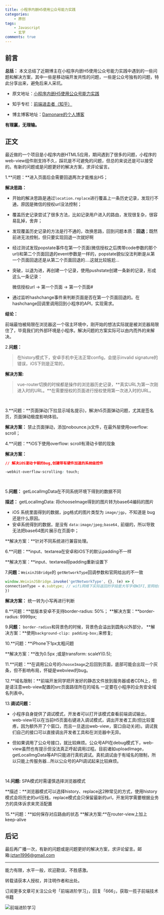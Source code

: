 ```yaml
---
title: 小程序内嵌H5使用公众号能力实践
categories:
    - 原创
tags:
    - Javascript
    - 玄学
comments: true
---
```


## 前言

**总括：** 本文总结了近期博主在小程序内嵌H5使用公众号能力实践中遇到的一些问题和解决方案，其中一些是移动端开发共性的问题，一些是公众号独有的问题，特此分享出来，避免后来人采坑。

- 原文地址：[小程序内嵌H5使用公众号能力实践](http://blog.damonare.cn/2018/01/30/%E5%B0%8F%E7%A8%8B%E5%BA%8F%E5%86%85%E5%B5%8CH5%E4%BD%BF%E7%94%A8%E5%85%AC%E4%BC%97%E5%8F%B7%E8%83%BD%E5%8A%9B%E5%AE%9E%E8%B7%B5%20/#more)

- 知乎专栏：[前端进击者（知乎）](https://zhuanlan.zhihu.com/damonare)

- 博主博客地址：[Damonare的个人博客](https://damonare.cn)

**有理赢，无理输。**

<!-- more -->

## 正文

最近做的一个项目是小程序内嵌HTML5应用，期间遇到了很多的问题，小程序的web-view组件刚支持不久，踩坑是不可避免的问题，但总的来说还是可以接受的。有新的问题或是问题更好的解决方案，求评论留言。


1.**问题：**进入页面后会需要回退两次才能推出H5；

**解决思路：**

- 开始的解决思路是通过`location.replace`进行覆盖上一条历史记录，发现行不通，原因是微信的授权url没法控制；

- 覆盖历史记录尝试了很多方法，比如记录用户进入的路由，发现很复杂，很容易乱掉，舍弃；

- 发现覆盖历史记录的方法是行不通的，改换思路，回到问题本质：**回退**；既然前进无法控制，但只要实现回退一次就好啊

- 经过测试发现popstate事件在第一个页面(微信授权之后携带code参数的那个url)和第二个页面回退的event参数是一样的，popstate貌似没法判断是从第一个页面回退还是从第二个页面回退的….这就比较尴尬...

- 突破，以退为进，再创建一个记录，使用pushstate创建一条新的记录，形成这么一条记录：

   微信授权url -> 第一个页面 -> 第一个页面#

- 通过监听hashchange事件来判断页面是否在第一个页面回退的。在hashchange回调里调用回到小程序的API，实现需求。

**结论：**

前端最怕被局限在浏览器这一个宿主环境中，刚开始的想法实际就是被浏览器局限住了，毕竟我们的外部环境是小程序。解决问题的方案实际可以由内而外的来解决。

2.**问题：**

   > 在history模式下，安卓手机中无法正常config，会提示invalid signature的错误，iOS下则是正常的，

   **解决方案:** 

   > vue-router切换的时候都是操作的浏览器历史记录，**真实URL为第一次刚进入时的URL。**在需要授权的页面进行授权使用第一次进入时的URL。

   ​

3.**问题：**页面弹动(下拉显示域名提示)，解决h5页面弹动问题，尤其是签名页，页面弹动极度影响体验。

   **解决方案：** 禁止页面弹动，添加nobounce.js文件，在最外层使用overflow: scroll；

4.**问题：**iOS下使用overflow: scroll有滑动卡顿的现象

   **解决方案：**

   ```css
   // 解决iOS滚动卡顿的bug,创建带有硬件加速的系统级控件

   -webkit-overflow-scrolling: touch;

   ```

   ​

5.**问题：** getLocalImgData在不同系统环境下得到的数据不同

   **描述：** getLocalImgData: 将chooseImage得到的图片转为base64编码的图片

   - iOS 系统里面得到的数据，jpg格式的图片类型为 `image/jgp`，不知道是 bug 还是什么原因。
   - 安卓系统得到的数据，是没有 `data:image/jpeg;base64,` 前缀的，所以导致无法把base64图片展示在页面中；

   **解决方案：**针对不同系统进行兼容处理。

   

6.**问题：**input、textarea在安卓和iOS下的默认padding不一样

   **解决方案：**input、textarea将padding重新设置下

   

7.**问题：**`WeixinJSBridge`的 `getNetworkType`回调参数和官网给出的不一致

   ```javascript
window.WeixinJSBridge.invoke('getNetworkType', {}, (e) => {
  connectionType = e.subtype; // wifi网络下实际返回的字段是大写字母WIFI,官网给的样例说是返回的是wifi字段
})
   ```
   **解决方案：** 统一转为小写再进行判断

   

8.**问题：**低版本安卓不支持border-radius: 50%；
  **解决方案：**border-radius: 9999px;

 

9.**问题：** `border-radius`和背景色的时候，背景色会溢出到圆角以外部分，
  **解决方案：**使用`background-clip: padding-box;`来修复;

  

10.**问题：**iPhone下1px太粗问题

  **解决方案：**改为0.5px ;或是transform: scaleY(0.5);

 

11.**问题：**在调用公众号的`chooseImage`之后回到页面，底部可能会出现一个灰条，但不影响布局，怀疑是webview的bug。

   

12.**域名限制：**前端开发同学把开发好的静态文件放到服务器或者CDN上，但是请注意web-view配置的src页面路径所在的域名 一定要在小程序的业务安全域名列表中。

   

13.**调试问题：**
- 小程序自身提供了调试模式，开发者可以打开该模式查看前端调试输出，web-view可以在当前H5页面右键进入调试模式，调出开发者工具(但比较蛋疼，因为额外开了个窗口，而且一旦退出web-view，窗口自动关闭)。调试我们自己的接口可以直接调出开发者工具和在浏览器中无异。

- 但如果调用了公众号接口，就比较麻烦。公众号API在debug模式下，web-view虽然也有提示但没法真正呼起调用过程。目前诸如uploadImage，getLocalImgData等API只能进行真机调试。真机调试由于有域名的限制，所以只能上传服务器…所以公众号的API调试起来比较麻烦。

​    

14.**问题:** SPA模式时需谨慎选择浏览器模式

**描述：**浏览器模式可以选择history、replace这2种常见的方式，使用history模式会将历史的url压栈，replace模式会只保留最新的url，开发同学需要根据业务方的具体诉求来灵活配置



15.**问题：**如何保存对应路由的状态
   **解决方案:**在router-view上加上keep-alive

## 后记

最后再广播一次，有新的问题或是问题更好的解决方案，求评论留言。邮箱:jztan1996@gmail.com

---

能力有限，水平一般，欢迎勘误，不胜感激。

转载请获本人授权，并注明作者和出处。

订阅更多文章可关注公众号「前端进阶学习」，回复「666」，获取一揽子前端技术书籍

![前端进阶学习](https://image.damonare.cn/qianduanjinjie.png)